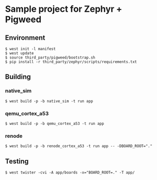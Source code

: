 # Sample project for Zephyr + Pigweed

## Environment
```shell
$ west init -l manifest
$ west update
$ source third_party/pigweed/bootstrap.sh
$ pip install -r third_party/zephyr/scripts/requirements.txt
```

## Building

### native_sim
```shell
$ west build -p -b native_sim -t run app
```

### qemu_cortex_a53
```shell
$ west build -p -b qemu_cortex_a53 -t run app
```

### renode
```shell
$ west build -p -b renode_cortex_a53 -t run app -- -DBOARD_ROOT="."
```

## Testing

```shell
$ west twister -cvi -A app/boards -x="BOARD_ROOT=." -T app/
```
